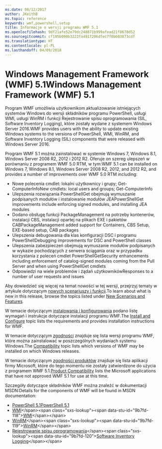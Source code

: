 ```yaml
---
ms.date: 08/12/2017
author: JKeithB
ms.topic: reference
keywords: wmf,powershell,setup
title: Informacje o wersji programu WMF 5.1
ms.openlocfilehash: 9df21afe52e79dc248871b999afead21f8678d52
ms.sourcegitcommit: cf195b090b3223fa4917206dfec7f0b603873cdf
ms.translationtype: HT
ms.contentlocale: pl-PL
ms.lasthandoff: 04/09/2018
---
```

# <a name="windows-management-framework-wmf-51"></a><span data-ttu-id="9b7fd-103">Windows Management Framework (WMF) 5.1</span><span class="sxs-lookup"><span data-stu-id="9b7fd-103">Windows Management Framework (WMF) 5.1</span></span> #

<span data-ttu-id="9b7fd-104">Program WMF umożliwia użytkownikom aktualizowanie istniejących systemów Windows do wersji składników programu PowerShell, usługi WMI, usługi WinRM i funkcji Rejestrowanie spisu oprogramowania (SIL, Software Inventory Logging), które zostały wydane z systemem Windows Server 2016.</span><span class="sxs-lookup"><span data-stu-id="9b7fd-104">WMF provides users with the ability to update existing Windows systems to the versions of PowerShell, WMI, WinRM, and Software Inventory Logging (SIL) components that were released with Windows Server 2016.</span></span>

<span data-ttu-id="9b7fd-105">Program WMF 5.1 można zainstalować w systemie Windows 7, Windows 8.1, Windows Server 2008 R2, 2012 i 2012 R2. Oferuje on szereg ulepszeń w porównaniu z programem WMF 5.0 RTM, w tym:</span><span class="sxs-lookup"><span data-stu-id="9b7fd-105">WMF 5.1 can be installed on Windows 7, Windows 8.1, Windows Server 2008 R2, 2012, and 2012 R2, and provides a number of improvements over WMF 5.0 RTM including:</span></span>

- <span data-ttu-id="9b7fd-106">Nowe polecenia cmdlet: lokalni użytkownicy i grupy; Get-ComputerInfo</span><span class="sxs-lookup"><span data-stu-id="9b7fd-106">New cmdlets: local users and groups; Get-ComputerInfo</span></span>
- <span data-ttu-id="9b7fd-107">Ulepszenia rozwiązania PowerShellGet obejmują wymuszanie podpisanych modułów i instalowanie modułów JEA</span><span class="sxs-lookup"><span data-stu-id="9b7fd-107">PowerShellGet improvements include enforcing signed modules, and installing JEA modules</span></span>
- <span data-ttu-id="9b7fd-108">Dodano obsługę funkcji PackageManagement na potrzeby kontenerów, instalacji CBS, instalacji opartej na plikach EXE i pakietów CAB</span><span class="sxs-lookup"><span data-stu-id="9b7fd-108">PackageManagement added support for Containers, CBS Setup, EXE-based setup, CAB packages</span></span>
- <span data-ttu-id="9b7fd-109">Ulepszenia debugowania dla klas konfiguracji DSC i programu PowerShell</span><span class="sxs-lookup"><span data-stu-id="9b7fd-109">Debugging improvements for DSC and PowerShell classes</span></span>
- <span data-ttu-id="9b7fd-110">Ulepszenia zabezpieczeń obejmują wymuszanie modułów podpisanych w wykazie pochodzących z serwera ściągania oraz w przypadku korzystania z poleceń cmdlet PowerShellGet</span><span class="sxs-lookup"><span data-stu-id="9b7fd-110">Security enhancements including enforcement of catalog-signed modules coming from the Pull Server and when using PowerShellGet cmdlets</span></span>
- <span data-ttu-id="9b7fd-111">Odpowiedzi na wiele problemów i żądań użytkowników</span><span class="sxs-lookup"><span data-stu-id="9b7fd-111">Responses to a number of user requests and issues</span></span>

<span data-ttu-id="9b7fd-112">Aby dowiedzieć się więcej na temat nowości w tej wersji, przejrzyj tematy w artykule dotyczącym [nowych scenariuszy i funkcji](https://docs.microsoft.com/en-us/powershell/wmf/5.1/scenarios-features).</span><span class="sxs-lookup"><span data-stu-id="9b7fd-112">To learn about what is new in this release, browse the topics listed under [New Scenarios and Features](https://docs.microsoft.com/en-us/powershell/wmf/5.1/scenarios-features).</span></span>

<span data-ttu-id="9b7fd-113">W temacie dotyczącym [instalowania i konfigurowania](https://docs.microsoft.com/en-us/powershell/wmf/5.1/install-configure) podano listę wymagań i instrukcje dotyczące instalacji programu WMF.</span><span class="sxs-lookup"><span data-stu-id="9b7fd-113">The [Install and Configure](https://docs.microsoft.com/en-us/powershell/wmf/5.1/install-configure) topic lists the requirements and provides installation instructions for WMF.</span></span>

<span data-ttu-id="9b7fd-114">W temacie dotyczącym [zgodności](https://docs.microsoft.com/en-us/powershell/wmf/5.1/compatibility) znajduje się lista wersji programu WMF, które można zainstalować w poszczególnych wydaniach systemu Windows.</span><span class="sxs-lookup"><span data-stu-id="9b7fd-114">The [Compatibility](https://docs.microsoft.com/en-us/powershell/wmf/5.1/compatibility) topic lists which versions of WMF may be installed on which Windows releases.</span></span>

<span data-ttu-id="9b7fd-115">W temacie dotyczącym [zgodności produktów](https://docs.microsoft.com/en-us/powershell/wmf/5.1/productincompat) znajduje się lista aplikacji firmy Microsoft, które do tego momentu nie zostały zatwierdzone do użycia z programem WMF 5.1.</span><span class="sxs-lookup"><span data-stu-id="9b7fd-115">[Product Compatibility](https://docs.microsoft.com/en-us/powershell/wmf/5.1/productincompat) lists the Microsoft applications that have not approved WMF 5.1 for use at this time.</span></span>

<span data-ttu-id="9b7fd-116">Szczegóły dotyczące składników WMF można znaleźć w dokumentacji MSDN:</span><span class="sxs-lookup"><span data-stu-id="9b7fd-116">Details for the components of WMF will be found in MSDN documentation:</span></span>

- [<span data-ttu-id="9b7fd-117">PowerShell 5.1</span><span class="sxs-lookup"><span data-stu-id="9b7fd-117">PowerShell 5.1</span></span>](https://docs.microsoft.com/en-us/powershell/)
- <span data-ttu-id="9b7fd-118">[WMI](https://msdn.microsoft.com/en-us/library/jj152383(v=vs.85).aspx)</span><span class="sxs-lookup"><span data-stu-id="9b7fd-118">[WMI](https://msdn.microsoft.com/en-us/library/jj152383(v=vs.85).aspx)</span></span>
- <span data-ttu-id="9b7fd-119">[WinRM](https://msdn.microsoft.com/en-us/library/aa384426(v=vs.85).aspx)</span><span class="sxs-lookup"><span data-stu-id="9b7fd-119">[WinRM](https://msdn.microsoft.com/en-us/library/aa384426(v=vs.85).aspx)</span></span>
- <span data-ttu-id="9b7fd-120">[Rejestrowanie spisu oprogramowania](https://technet.microsoft.com/en-us/library/dn383584(v=ws.11).aspx)</span><span class="sxs-lookup"><span data-stu-id="9b7fd-120">[Software Inventory Logging](https://technet.microsoft.com/en-us/library/dn383584(v=ws.11).aspx)</span></span>
